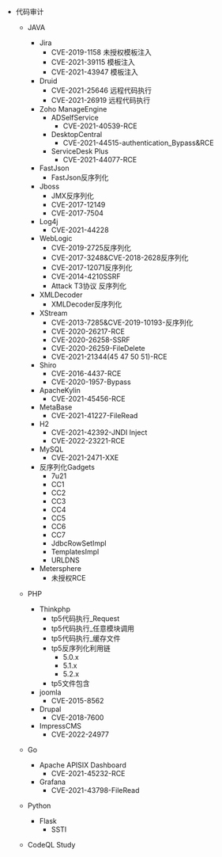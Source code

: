 - 代码审计
  - JAVA
    - Jira
      - CVE-2019-1158 未授权模板注入
      - CVE-2021-39115 模板注入
      - CVE-2021-43947 模板注入
    - Druid
      - CVE-2021-25646 远程代码执行
      - CVE-2021-26919 远程代码执行
    - Zoho ManageEngine 
      - ADSelfService
        - CVE-2021-40539-RCE
      - DesktopCentral
        - CVE-2021-44515-authentication_Bypass&RCE
      - ServiceDesk Plus
        - CVE-2021-44077-RCE
    - FastJson
      - FastJson反序列化
    - Jboss
      - JMX反序列化
      - CVE-2017-12149
      - CVE-2017-7504
    - Log4j
      - CVE-2021-44228
    - WebLogic
      - CVE-2019-2725反序列化
      - CVE-2017-3248&CVE-2018-2628反序列化
      - CVE-2017-12071反序列化
      - CVE-2014-4210SSRF
      - Attack T3协议 反序列化
    - XMLDecoder
      - XMLDecoder反序列化
    - XStream
      - CVE-2013-7285&CVE-2019-10193-反序列化
      - CVE-2020-26217-RCE
      - CVE-2020-26258-SSRF
      - CVE-2020-26259-FileDelete
      - CVE-2021-21344(45 47 50 51)-RCE
    - Shiro
      - CVE-2016-4437-RCE
      - CVE-2020-1957-Bypass
    - ApacheKylin
      - CVE-2021-45456-RCE
    - MetaBase
      - CVE-2021-41227-FileRead
    - H2
      - CVE-2021-42392-JNDI Inject
      - CVE-2022-23221-RCE
    - MySQL
      - CVE-2021-2471-XXE
    - 反序列化Gadgets
      - 7u21
      - CC1
      - CC2
      - CC3
      - CC4 
      - CC5
      - CC6
      - CC7
      - JdbcRowSetImpl
      - TemplatesImpl
      - URLDNS
    - Metersphere
      - 未授权RCE
  - PHP
    - Thinkphp
      - tp5代码执行_Request
      - tp5代码执行_任意模块调用
      - tp5代码执行_缓存文件
      - tp5反序列化利用链
        - 5.0.x
        - 5.1.x
        - 5.2.x
      - tp5文件包含
    - joomla
      - CVE-2015-8562
    - Drupal
      - CVE-2018-7600
    - ImpressCMS
      - CVE-2022-24977

  - Go
    - Apache APISIX Dashboard
      - CVE-2021-45232-RCE
    - Grafana
      - CVE-2021-43798-FileRead 
  - Python
    - Flask
      - SSTI
  - CodeQL Study
